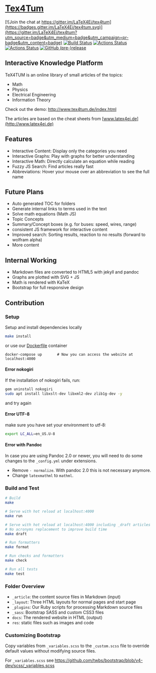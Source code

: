 # [Tex4Tum](https://latex4ei.github.io/tex4tum/)

[![Join the chat at https://gitter.im/LaTeX4Ei/tex4tum](https://badges.gitter.im/LaTeX4Ei/tex4tum.svg)](https://gitter.im/LaTeX4Ei/tex4tum?utm_source=badge&utm_medium=badge&utm_campaign=pr-badge&utm_content=badge)
[![Build Status](https://travis-ci.org/latex4ei/tex4tum.svg?branch=master)](https://travis-ci.org/latex4ei/tex4tum)
[![Actions Status](https://github.com/latex4ei/tex4tum/workflows/CI/badge.svg)](https://github.com/latex4ei/tex4tum)
[![Actions Status](https://github.com/latex4ei/tex4tum/workflows/CodeQL/badge.svg)](https://github.com/latex4ei/tex4tum)
[![GitHub (pre-)release](https://img.shields.io/github/release/latex4ei/tex4tum/all.svg)](https://github.com/latex4ei/tex4tum/releases)

## Interactive Knowledge Platform

TeX4TUM is an online library of small articles of the topics:

* Math
* Physics
* Electrical Engineering
* Information Theory

Check out the demo: <http://www.tex4tum.de/index.html>

The articles are based on the cheat sheets from [www.latex4ei.de](http://www.latex4ei.de)

## Features

* Interactive Content: Display only the categories you need
* Interactive Graphs: Play with graphs for better understanding
* Interactive Math: Directly calculate an equation while reading
* Fuzzy JS Search: Find articles really fast
* Abbreviations: Hover your mouse over an abbreviation to see the full name

## Future Plans

* Auto generated TOC for folders
* Generate internal links to terms used in the text
* Solve math equations (Math JS)
* Topic Concepts
* Summary/Concept boxes (e.g. for buses: speed, wires, range)
* consistent JS framework for interactive content
* Improved search: Sorting results, reaction to no results (forward to wolfram alpha)
* More content

## Internal Working

* Markdown files are converted to HTML5 with jekyll and pandoc
* Graphs are plotted with SVG + JS
* Math is rendered with KaTeX
* Bootstrap for full responsive design

## Contribution

### Setup

Setup and install dependencies locally

```bash
make install
```

or use our [Dockerfile](docker/) container

```shell
docker-compose up       # Now you can access the website at localhost:4000
```

#### Error nokogiri

If the installation of nokogiri fails, run:

```bash
gem uninstall nokogiri
sudo apt install libxslt-dev libxml2-dev zlib1g-dev -y
```

and try again

#### Error UTF-8

make sure you have set your environment to utf-8:

```bash
export LC_ALL=en_US.U-8
```

#### Error with Pandoc

In case you are using Pandoc 2.0 or newer, you will need to do some changes to the `_config.yml` under extensions.

* Remove `- normalize`. With pandoc 2.0 this is not necessary anymore.
* Change `latexmathml` to `mathml`.

### Build and Test

```bash
# Build
make

# Serve with hot reload at localhost:4000
make run

# Serve with hot reload at localhost:4000 including _draft articles
# No acronyms replacement to improve build time
make draft

# Run formatters
make format

# Run checks and formatters
make check

# Run all tests
make test
```

### Folder Overview

* `_article`: the content source files in Markdown (input)
* `_layout`: Three HTML layouts for normal pages and start page
* `_plugins`: Our Ruby scripts for processing Markdown source files
* `_sass`: Bootstrap SASS and custom CSS3 files
* `docs`: The rendered website in HTML (output)
* `res`: static files such as images and code

### Customizing Bootstrap

Copy variables from `_variables.scss` to the `_custom.scss` file to override default values without modifying source files.

For `_variables.scss` see https://github.com/twbs/bootstrap/blob/v4-dev/scss/_variables.scss
